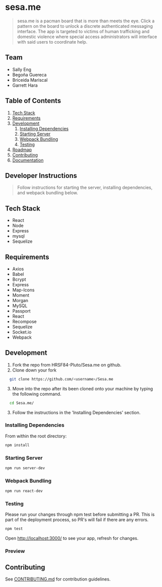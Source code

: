 # sesa.me

> sesa.me is a pacman board that is more than meets the eye. Click a pattern on the board to unlock a discrete authenticated messaging interface. The app is targeted to victims of human trafficking and domestic violence where special access administrators will interface with said users to coordinate help.

## Team

  - Sally Eng
  - Begoña Guereca
  - Briceida Mariscal
  - Garrett Hara

## Table of Contents

1. [Tech Stack](#tech-stack)
1. [Requirements](#requirements)
1. [Development](#development)
    1. [Installing Dependencies](#installing-dependencies)
    1. [Starting Server](#starting-server)
    1. [Webpack Bundling](#webpack-bundling)
    1. [Testing](#testing)
1. [Roadmap](#roadmap)
1. [Contributing](#contributing)
1. [Documentation](#documentation)

## Developer Instructions
> Follow instructions for starting the server, installing dependencies, and webpack bundling below.

## Tech Stack
- React
- Node
- Express
- mysql
- Sequelize

## Requirements

- Axios
- Babel
- Bcrypt
- Express
- Map-Icons
- Moment
- Morgan
- MySQL
- Passport
- React
- Recompose
- Sequelize
- Socket.io
- Webpack

## Development

1. Fork the repo from HRSF84-Pluto/Sesa.me on github.
2. Clone down your fork
  ```sh
    git clone https://github.com/<username>/Sesa.me
  ```
3. Move into the repo after its been cloned onto your machine by typing the following command.
  ```sh
    cd Sesa.me/
  ```
3. Follow the instructions in the 'Installing Dependencies' section.

### Installing Dependencies

From within the root directory:

```sh
npm install
```

### Starting Server

```sh
npm run server-dev
```

### Webpack Bundling

```sh
npm run react-dev
```

### Testing

Please run your changes through npm test before submitting a PR. This is part of the deployment process, so PR's will fail if there are any errors.

```sh
npm test
```

Open [http://localhost:3000/](http://localhost:3000/) to see your app, refresh for changes.

### Preview
<!--

![Main View](https://i.imgur.com/jyyspMW.png)
![Sign Up](https://i.imgur.com/LkY9R0B.png)
![User Submit Message](https://i.imgur.com/kArSy6o.png)
![User View Correspondence](https://i.imgur.com/wMOVNHE.png?1)
![Admin Inbox](https://i.imgur.com/Hyt263z.png) -->


## Contributing

See [CONTRIBUTING.md](CONTRIBUTING.md) for contribution guidelines.


